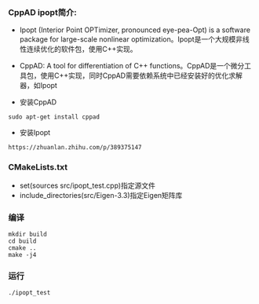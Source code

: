 ### CppAD ipopt简介:
- Ipopt (Interior Point OPTimizer, pronounced eye-pea-Opt) is a software package for large-scale nonlinear optimization。Ipopt是一个大规模非线性连续优化的软件包，使用C++实现。
- CppAD: A tool for differentiation of C++ functions。CppAD是一个微分工具包，使用C++实现，同时CppAD需要依赖系统中已经安装好的优化求解器，如Ipopt

- 安装CppAD
```
sudo apt-get install cppad
```
- 安装Ipopt
```
https://zhuanlan.zhihu.com/p/389375147
```

### CMakeLists.txt
 - set(sources src/ipopt_test.cpp)指定源文件
 - include_directories(src/Eigen-3.3)指定Eigen矩阵库
 
 
### 编译
```
mkdir build
cd build
cmake ..
make -j4
```


### 运行
```
./ipopt_test
```
